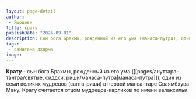 ```yaml
---
layout: page-detail
author:
 - Яшодеви
title: крату
publishDate: "2024-09-01"
description: Сын бога Брахмы, рожденный из его ума (манаса-путра), один из семи великих мудрецов (сапта-риши) в первой манвантаре Сваямбхува Ману. Крату считается отцом мудрецов-карликов по имени валакхильи.
tags:
 - санатана дхарма
image: 
---
```

**Крату** - сын бога Брахмы, рожденный из его ума ([[pages/ануттара-тантра/святые, сиддхи, риши/манаса-путра|манаса-путра]]), один из семи великих мудрецов (сапта-риши) в первой манвантаре Сваямбхува Ману. Крату считается отцом мудрецов-карликов по имени валакхильи.

